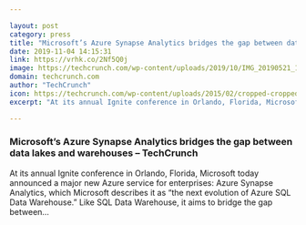 ```yaml
---

layout: post
category: press
title: "Microsoft’s Azure Synapse Analytics bridges the gap between data lakes and warehouses"
date: 2019-11-04 14:15:31
link: https://vrhk.co/2Nf5Q0j
image: https://techcrunch.com/wp-content/uploads/2019/10/IMG_20190521_155253-1.jpg?w=517
domain: techcrunch.com
author: "TechCrunch"
icon: https://techcrunch.com/wp-content/uploads/2015/02/cropped-cropped-favicon-gradient.png?w=180
excerpt: "At its annual Ignite conference in Orlando, Florida, Microsoft today announced a major new Azure service for enterprises: Azure Synapse Analytics, which Microsoft describes it as “the next evolution of Azure SQL Data Warehouse.” Like SQL Data Warehouse, it aims to bridge the gap between…"

---
```


### Microsoft’s Azure Synapse Analytics bridges the gap between data lakes and warehouses – TechCrunch

At its annual Ignite conference in Orlando, Florida, Microsoft today announced a major new Azure service for enterprises: Azure Synapse Analytics, which Microsoft describes it as “the next evolution of Azure SQL Data Warehouse.” Like SQL Data Warehouse, it aims to bridge the gap between…
